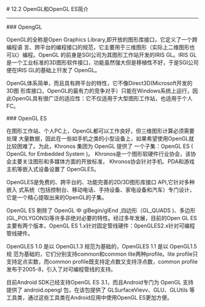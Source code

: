\# 12.2 OpenGL和OpenGL ES简介

---

\#\#\# OpengGL

OpenGL的全称是Open Graphics Library,即开放的图形库接口，它定义了一个跨编程语 言、跨平台的编程接口的规范，它主要用于三维图形（实际上二维图形也可以）编程。OpenGL 的前身是SGI公司为其图形工作站开发的IRIS GL。IRIS GL是一个工业标准的3D图形软件接口，功能虽然强大但是移植性不好，于是SGI公司便在IRIS GL的基础上幵发了 OpenGL。

OpenGL体系简单，而且具有跨平台的特性，它不像Direct3D\(Microsoft开发的3D图 形库接口，OpenGL的最有力的竞争对手）只能在Windows系统上运行，因此OpenGL具有很广泛的适应性：它不仅适用于大型图形工作站，也适用于个人FC。

\#\#\# OpenGL ES

在图形工作站、个人PC上，OpenGL都可以工作良好，但三维图形计算必须需要处理 大量数据，因此在一些如手机之类的小型设备上，如果希望使用OpenGL就比较困难了。为此，Khronos 集团为 OpenGL 提供了 一个子集：OpenGL ES \( OpenGL for Embedded System \)。 Khronos是一个图形软硬件行业协会，该协会主要关注图形和多媒体方面的开放标准， Khronos协会针对手机、PDA和游戏主机等嵌入式设备设置了 OpenGLES。

OpenGLES是免费的、跨平台的、功能完善的2D\/3D图形库接口 API,它针对多种嵌入 式系统（包括控制台、移动电话、手持设备、家电设备和汽车）专门设计，它是一个精心提取出来的OpenGL的子集。

OpenGL ES 剔除了 OpenGL 中 glBegin\/glEnd ,四边形（GL\_QUADS \)、多边形 \(GL\_POLYGONS\)等许多非绝对必要的特性。经过多年发展，目前的Open GL ES主要有两个版本，OpenGL ES 1.x针对固定管线硬件：0penGLES2.x针对可编程管线硬件。

OpenGLES 1.0 是以 OpenGL1.3 规范为基础的，OpenGLES 1.1 是以 OpenGL1.5 规 范为基础的，它们分别支持common和common lite两种profile。lite profile只支持定点实数，而common profile既支持定点数又支持浮点数，common profile发布于2005-8，引入了对可编程管线的支持。

目前Android SDK己经支持OpenGL ES 3.1，而且Android专门为 OpenGL 支持提供了 android.opengl 包，在该包提供了 GLSurfaceVievv、GLU、GLUtils 等 工具类，通过这些工具类在Android应用中使用OpenGL ES更加方便。

